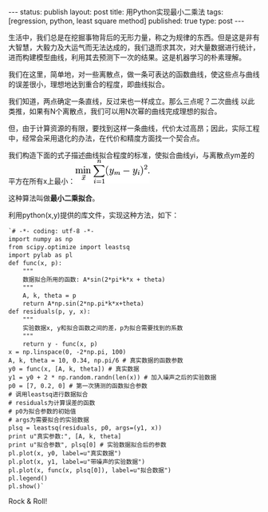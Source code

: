 <meta http-equiv="content-type" content="text/html; charset=UTF-8">
--- 
status: publish 
layout: post 
title: 用Python实现最小二乘法
tags: [regression, python, least square method]
published: true 
type: post 
--- 

生活中，我们总是在挖掘事物背后的无形力量，称之为规律的东西。但是这是非有大智慧，大毅力及大运气而无法达成的，我们退而求其次，对大量数据进行统计，进而构建模型曲线，利用其去预测下一次的结果。这是机器学习的朴素理解。

我们在这里，简单地，对一些离散点，做一条可表达的函数曲线，使这些点与曲线的误差很小，理想地达到重合的程度，即曲线拟合。 

我们知道，两点确定一条直线，反过来也一样成立。那么三点呢？二次曲线 以此类推，如果有N个离散点，我们可以用N次幂的曲线完成理想的拟合。

但，由于计算资源的有限，要找到这样一条曲线，代价太过高昂；因此，实际工程中，经常会采用退化的办法，在代价和精度方面找一个契合点。

我们构造下面的式子描述曲线拟合程度的标准，使拟合曲线yi，与离散点ym差的平方在所有x上最小：![lsm](/img/l/least-square-method.png)

这种算法叫做**最小二乘拟合**。 

利用python(x,y)提供的库文件，实现这种方法，如下：

    `# -*- coding: utf-8 -*-
    import numpy as np
    from scipy.optimize import leastsq
    import pylab as pl
    def func(x, p):
        """
        数据拟合所用的函数: A*sin(2*pi*k*x + theta)
        """
        A, k, theta = p
        return A*np.sin(2*np.pi*k*x+theta)   
    def residuals(p, y, x):
        """
        实验数据x, y和拟合函数之间的差，p为拟合需要找到的系数
        """
        return y - func(x, p)
    x = np.linspace(0, -2*np.pi, 100)
    A, k, theta = 10, 0.34, np.pi/6 # 真实数据的函数参数
    y0 = func(x, [A, k, theta]) # 真实数据
    y1 = y0 + 2 * np.random.randn(len(x)) # 加入噪声之后的实验数据    
    p0 = [7, 0.2, 0] # 第一次猜测的函数拟合参数
    # 调用leastsq进行数据拟合
    # residuals为计算误差的函数
    # p0为拟合参数的初始值
    # args为需要拟合的实验数据
    plsq = leastsq(residuals, p0, args=(y1, x))
    print u"真实参数:", [A, k, theta] 
    print u"拟合参数", plsq[0] # 实验数据拟合后的参数
    pl.plot(x, y0, label=u"真实数据")
    pl.plot(x, y1, label=u"带噪声的实验数据")
    pl.plot(x, func(x, plsq[0]), label=u"拟合数据")
    pl.legend()
    pl.show()`

Rock & Roll!

